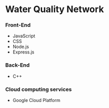 # Water Quality Network

### Front-End
- JavaScript
- CSS
- Node.js
- Express.js

### Back-End
- C++ 

### Cloud computing services
- Google Cloud Platform 





